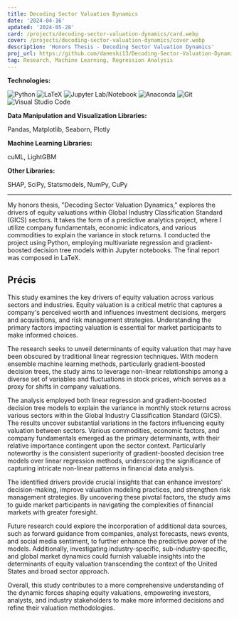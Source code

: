 ```yaml
---
title: Decoding Sector Valuation Dynamics
date: '2024-04-16'
updated: '2024-05-28'
card: /projects/decoding-sector-valuation-dynamics/card.webp
cover: /projects/decoding-sector-valuation-dynamics/cover.webp
description: 'Honors Thesis - Decoding Sector Valuation Dynamics'
proj_url: https://github.com/daneski13/Decoding-Sector-Valuation-Dynamics
tag: Research, Machine Learning, Regression Analysis
---
```


**Technologies:**

![Python](https://img.shields.io/badge/python-3670A0?style=for-the-badge&logo=python&logoColor=ffdd54)
![LaTeX](https://img.shields.io/badge/latex-%23008080.svg?style=for-the-badge&logo=latex&logoColor=white)
![Jupyter Lab/Notebook](https://img.shields.io/badge/jupyter-%23FA0F00.svg?style=for-the-badge&logo=jupyter&logoColor=white)
![Anaconda](https://img.shields.io/badge/Anaconda-%2344A833.svg?style=for-the-badge&logo=anaconda&logoColor=white)
![Git](https://img.shields.io/badge/git-%23F05033.svg?style=for-the-badge&logo=git&logoColor=white)
![Visual Studio Code](https://img.shields.io/badge/Visual%20Studio%20Code-0078d7.svg?style=for-the-badge&logo=visual-studio-code&logoColor=white)

**Data Manipulation and Visualization Libraries:**

Pandas, Matplotlib, Seaborn, Plotly

**Machine Learning Libraries:**

cuML, LightGBM

**Other Libraries:**

SHAP, SciPy, Statsmodels, NumPy, CuPy

---

My honors thesis, "Decoding Sector Valuation Dynamics," explores the drivers of equity valuations within Global Industry Classification Standard (GICS) sectors. It takes the form of a predictive analytics project, where I utilize company fundamentals, economic indicators, and various commodities to explain the variance in stock returns. I conducted the project using Python, employing multivariate regression and gradient-boosted decision tree models within Jupyter notebooks. The final report was composed in LaTeX.

## Précis

This study examines the key drivers of equity valuation across various sectors and industries. Equity valuation is a critical metric that captures a company's perceived worth and influences investment decisions, mergers and acquisitions, and risk management strategies. Understanding the primary factors impacting valuation is essential for market participants to make informed choices.

The research seeks to unveil determinants of equity valuation that may have been obscured by traditional linear regression techniques. With modern ensemble machine learning methods, particularly gradient-boosted decision trees, the study aims to leverage non-linear relationships among a diverse set of variables and fluctuations in stock prices, which serves as a proxy for shifts in company valuations.

The analysis employed both linear regression and gradient-boosted decision tree models to explain the variance in monthly stock returns across various sectors within the Global Industry Classification Standard (GICS). The results uncover substantial variations in the factors influencing equity valuation between sectors. Various commodities, economic factors, and company fundamentals emerged as the primary determinants, with their relative importance contingent upon the sector context. Particularly noteworthy is the consistent superiority of gradient-boosted decision tree models over linear regression methods, underscoring the significance of capturing intricate non-linear patterns in financial data analysis.

The identified drivers provide crucial insights that can enhance investors' decision-making, improve valuation modeling practices, and strengthen risk management strategies. By uncovering these pivotal factors, the study aims to guide market participants in navigating the complexities of financial markets with greater foresight.

Future research could explore the incorporation of additional data sources, such as forward guidance from companies, analyst forecasts, news events, and social media sentiment, to further enhance the predictive power of the models. Additionally, investigating industry-specific, sub-industry-specific, and global market dynamics could furnish valuable insights into the determinants of equity valuation transcending the context of the United States and broad sector approach.

Overall, this study contributes to a more comprehensive understanding of the dynamic forces shaping equity valuations, empowering investors, analysts, and industry stakeholders to make more informed decisions and refine their valuation methodologies.
